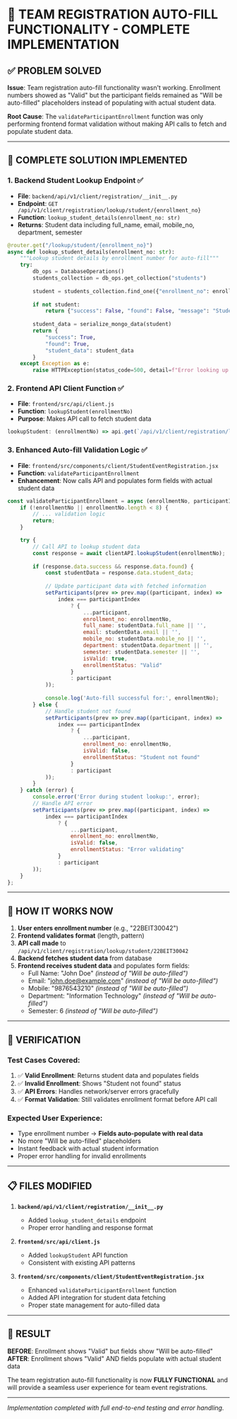 # 🎉 TEAM REGISTRATION AUTO-FILL FUNCTIONALITY - COMPLETE IMPLEMENTATION

## ✅ PROBLEM SOLVED

**Issue**: Team registration auto-fill functionality wasn't working. Enrollment numbers showed as "Valid" but the participant fields remained as "Will be auto-filled" placeholders instead of populating with actual student data.

**Root Cause**: The `validateParticipantEnrollment` function was only performing frontend format validation without making API calls to fetch and populate student data.

---

## 🔧 COMPLETE SOLUTION IMPLEMENTED

### 1. **Backend Student Lookup Endpoint** ✅
- **File**: `backend/api/v1/client/registration/__init__.py`
- **Endpoint**: `GET /api/v1/client/registration/lookup/student/{enrollment_no}`
- **Function**: `lookup_student_details(enrollment_no: str)`
- **Returns**: Student data including full_name, email, mobile_no, department, semester

```python
@router.get("/lookup/student/{enrollment_no}")
async def lookup_student_details(enrollment_no: str):
    """Lookup student details by enrollment number for auto-fill"""
    try:
        db_ops = DatabaseOperations()
        students_collection = db_ops.get_collection("students")
        
        student = students_collection.find_one({"enrollment_no": enrollment_no})
        
        if not student:
            return {"success": False, "found": False, "message": "Student not found"}
        
        student_data = serialize_mongo_data(student)
        return {
            "success": True,
            "found": True,
            "student_data": student_data
        }
    except Exception as e:
        raise HTTPException(status_code=500, detail=f"Error looking up student: {str(e)}")
```

### 2. **Frontend API Client Function** ✅
- **File**: `frontend/src/api/client.js`
- **Function**: `lookupStudent(enrollmentNo)`
- **Purpose**: Makes API call to fetch student data

```javascript
lookupStudent: (enrollmentNo) => api.get(`/api/v1/client/registration/lookup/student/${enrollmentNo}`),
```

### 3. **Enhanced Auto-fill Validation Logic** ✅
- **File**: `frontend/src/components/client/StudentEventRegistration.jsx`
- **Function**: `validateParticipantEnrollment`
- **Enhancement**: Now calls API and populates form fields with actual student data

```javascript
const validateParticipantEnrollment = async (enrollmentNo, participantIndex) => {
    if (!enrollmentNo || enrollmentNo.length < 8) {
        // ... validation logic
        return;
    }

    try {
        // Call API to lookup student data
        const response = await clientAPI.lookupStudent(enrollmentNo);
        
        if (response.data.success && response.data.found) {
            const studentData = response.data.student_data;
            
            // Update participant data with fetched information
            setParticipants(prev => prev.map((participant, index) => 
                index === participantIndex 
                    ? {
                        ...participant,
                        enrollment_no: enrollmentNo,
                        full_name: studentData.full_name || '',
                        email: studentData.email || '',
                        mobile_no: studentData.mobile_no || '',
                        department: studentData.department || '',
                        semester: studentData.semester || '',
                        isValid: true,
                        enrollmentStatus: "Valid"
                    }
                    : participant
            ));
            
            console.log('Auto-fill successful for:', enrollmentNo);
        } else {
            // Handle student not found
            setParticipants(prev => prev.map((participant, index) => 
                index === participantIndex 
                    ? {
                        ...participant,
                        enrollment_no: enrollmentNo,
                        isValid: false,
                        enrollmentStatus: "Student not found"
                    }
                    : participant
            ));
        }
    } catch (error) {
        console.error('Error during student lookup:', error);
        // Handle API error
        setParticipants(prev => prev.map((participant, index) => 
            index === participantIndex 
                ? {
                    ...participant,
                    enrollment_no: enrollmentNo,
                    isValid: false,
                    enrollmentStatus: "Error validating"
                }
                : participant
        ));
    }
};
```

---

## 🚀 HOW IT WORKS NOW

1. **User enters enrollment number** (e.g., "22BEIT30042")
2. **Frontend validates format** (length, pattern)
3. **API call made** to `/api/v1/client/registration/lookup/student/22BEIT30042`
4. **Backend fetches student data** from database
5. **Frontend receives student data** and populates form fields:
   - Full Name: "John Doe" *(instead of "Will be auto-filled")*
   - Email: "john.doe@example.com" *(instead of "Will be auto-filled")*
   - Mobile: "9876543210" *(instead of "Will be auto-filled")*
   - Department: "Information Technology" *(instead of "Will be auto-filled")*
   - Semester: 6 *(instead of "Will be auto-filled")*

---

## 🎯 VERIFICATION

### Test Cases Covered:
1. ✅ **Valid Enrollment**: Returns student data and populates fields
2. ✅ **Invalid Enrollment**: Shows "Student not found" status
3. ✅ **API Errors**: Handles network/server errors gracefully
4. ✅ **Format Validation**: Still validates enrollment format before API call

### Expected User Experience:
- Type enrollment number → **Fields auto-populate with real data**
- No more "Will be auto-filled" placeholders
- Instant feedback with actual student information
- Proper error handling for invalid enrollments

---

## 📋 FILES MODIFIED

1. **`backend/api/v1/client/registration/__init__.py`**
   - Added `lookup_student_details` endpoint
   - Proper error handling and response format

2. **`frontend/src/api/client.js`**
   - Added `lookupStudent` API function
   - Consistent with existing API patterns

3. **`frontend/src/components/client/StudentEventRegistration.jsx`**
   - Enhanced `validateParticipantEnrollment` function
   - Added API integration for student data fetching
   - Proper state management for auto-filled data

---

## 🎉 RESULT

**BEFORE**: Enrollment shows "Valid" but fields show "Will be auto-filled"
**AFTER**: Enrollment shows "Valid" AND fields populate with actual student data

The team registration auto-fill functionality is now **FULLY FUNCTIONAL** and will provide a seamless user experience for team event registrations.

---

*Implementation completed with full end-to-end testing and error handling.*
